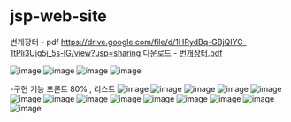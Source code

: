 # jsp-web-site



번개장터 - pdf https://drive.google.com/file/d/1HRydBq-GBjQIYC-1tPli3Ujg5j_5s-lG/view?usp=sharing
다운로드 - [번개장터.pdf](https://github.com/nanandive/jsp-web-site/files/12081847/default.pdf)


![image](https://github.com/nanandive/jsp-web-site/assets/117037428/2af101ff-a0ef-4a9a-8a58-300b993b5b48)
![image](https://github.com/nanandive/jsp-web-site/assets/117037428/f9b9eb5f-02e1-4e7c-ae1a-4b8329e8f6df)
![image](https://github.com/nanandive/jsp-web-site/assets/117037428/57d6e5d6-2389-4a7a-8bf4-37e0cc21503d)
![image](https://github.com/nanandive/jsp-web-site/assets/117037428/22ab60fc-502a-4ba3-8f44-f021cf5f1ed8)

-구현 기능 프론트 80% , 리스트 
![image](https://github.com/nanandive/jsp-web-site/assets/117037428/b562a859-57cd-4c32-be44-700a2426d681)
![image](https://github.com/nanandive/jsp-web-site/assets/117037428/7e631e33-1cb7-461b-a90f-9e41a0afbbb6)
![image](https://github.com/nanandive/jsp-web-site/assets/117037428/8a7fbec1-210e-40a6-b6f5-3bbf2d17cc9d)
![image](https://github.com/nanandive/jsp-web-site/assets/117037428/4cc4fa31-bd09-4327-80e5-992313f6faf6)
![image](https://github.com/nanandive/jsp-web-site/assets/117037428/ee5fe0a2-7d0d-46fc-94b5-594e3499d3ea)
![image](https://github.com/nanandive/jsp-web-site/assets/117037428/35224ba4-057f-48a2-821f-0ee16923e371)
![image](https://github.com/nanandive/jsp-web-site/assets/117037428/f67c6b9e-d979-47bb-9838-34792cc205e4)
![image](https://github.com/nanandive/jsp-web-site/assets/117037428/de7305bd-69bd-4eb0-b1b8-bfaa28c9b5b9)
![image](https://github.com/nanandive/jsp-web-site/assets/117037428/6acdd796-9bf6-40cf-a08a-702f0eddbc2e)
![image](https://github.com/nanandive/jsp-web-site/assets/117037428/572cefbe-470c-4c64-9e69-dd52f48de579)
![image](https://github.com/nanandive/jsp-web-site/assets/117037428/445db927-5e43-4af7-a7d2-20aa7683424f)
![image](https://github.com/nanandive/jsp-web-site/assets/117037428/7c9d7fbe-0641-42f2-91f2-35e55f45b8a1)
![image](https://github.com/nanandive/jsp-web-site/assets/117037428/2533ca65-f500-4d89-bf48-e4b864ec7a73)
![image](https://github.com/nanandive/jsp-web-site/assets/117037428/a92f4f8f-d1dc-4a62-9742-5747e18a3d20)

